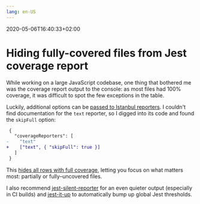 ```yaml
---
lang: en-US
---
```


2020-05-06T16:40:33+02:00
# Hiding fully-covered files from Jest coverage report

While working on a large JavaScript codebase, one thing that bothered me was the coverage report output to the console: as most files had 100% coverage, it was difficult to spot the few exceptions in the table.

Luckily, additional options can be [passed to Istanbul reporters](https://jestjs.io/docs/en/configuration#coveragereporters-arraystring--stringany). I couldn't find documentation for the `text` reporter, so I digged into its code and found the `skipFull` option:

```diff
 {
   "coverageReporters": [
-    "text"
+    ["text", { "skipFull": true }]
   ]
 }
```

This [hides all rows with full coverage](https://github.com/istanbuljs/istanbuljs/pull/170), letting you focus on what matters most: partially or fully–uncovered files.

I also recommend [jest-silent-reporter](https://github.com/rickhanlonii/jest-silent-reporter) for an even quieter output (especially in CI builds) and [jest-it-up](https://github.com/rbardini/jest-it-up) to automatically bump up global Jest thresholds.
